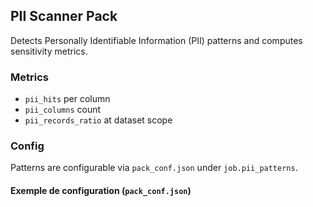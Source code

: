 ## PII Scanner Pack

Detects Personally Identifiable Information (PII) patterns and computes sensitivity metrics.

### Metrics
- `pii_hits` per column
- `pii_columns` count
- `pii_records_ratio` at dataset scope

### Config
Patterns are configurable via `pack_conf.json` under `job.pii_patterns`.


#### Exemple de configuration (`pack_conf.json`)
